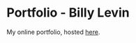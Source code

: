 # Portfolio - Billy Levin

My online portfolio, hosted [here](https://billylevin.github.io/portfolio/).
